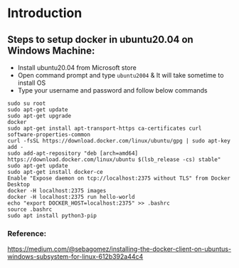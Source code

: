 # Introduction


## Steps to setup docker in ubuntu20.04 on Windows Machine:

- Install ubuntu20.04 from Microsoft store
- Open command prompt and type `ubuntu2004` & It will take sometime to install OS
- Type your username and password and follow below commands
```
sudo su root
sudo apt-get update
sudo apt-get upgrade
docker
sudo apt-get install apt-transport-https ca-certificates curl software-properties-common
curl -fsSL https://download.docker.com/linux/ubuntu/gpg | sudo apt-key add -
sudo add-apt-repository "deb [arch=amd64] https://download.docker.com/linux/ubuntu $(lsb_release -cs) stable"
sudo apt-get update
sudo apt-get install docker-ce 
Enable "Expose daemon on tcp://localhost:2375 without TLS" from Docker Desktop
docker -H localhost:2375 images
docker -H localhost:2375 run hello-world
echo "export DOCKER_HOST=localhost:2375" >> .bashrc
source .bashrc
sudo apt install python3-pip
```


### Reference:
https://medium.com/@sebagomez/installing-the-docker-client-on-ubuntus-windows-subsystem-for-linux-612b392a44c4
